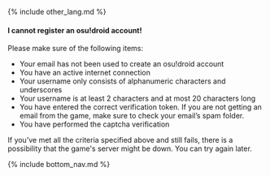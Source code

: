 {% include other_lang.md %}

#### I cannot register an osu!droid account!

Please make sure of the following items:
- Your email has not been used to create an osu!droid account
- You have an active internet connection
- Your username only consists of alphanumeric characters and underscores
- Your username is at least 2 characters and at most 20 characters long
- You have entered the correct verification token. If you are not getting an email from the game, make sure to check your email’s spam folder.
- You have performed the captcha verification

If you’ve met all the criteria specified above and still fails, there is a possibility that the game's server might be down. You can try again later.

<!-- Don't touch this part thank you -->
{% include bottom_nav.md %}